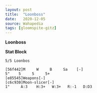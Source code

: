 ```yaml
---
layout: post
title:  "Loonboss"
date:   2020-12-05
source: Wahapedia
tags: [gloomspite-gitz]
---
```


**Loonboss**

**Stat Block**
```
5/5 Loonbos
```

```
[56f442]M     W     B     Sa    [-]
5"    5     5     5+    
[e85545]Weapons[-]
[c6c930]Moon-slicer[-]
1"     A:3    H:3+   W:3+   R:-1   D:D3  
```


